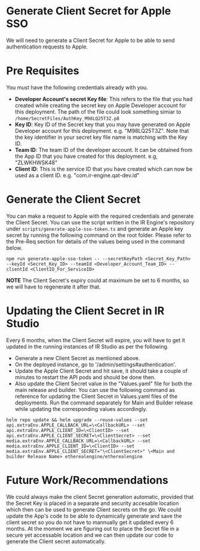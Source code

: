 # Generate Client Secret for Apple SSO

We will need to generate a Client Secret for Apple to be able to send authentication requests to Apple.

# Pre Requisites

You must have the following credentials already with you.

- **Developer Account's secret Key file**: This refers to the file that you had created while creating the secret key on Apple Developer account for this deployment. The path of the file could look something simiar to `/home/SecretFiles/AuthKey_M98LQ25T3Z.p8`
- **Key ID**: Key ID of the Secret key that you may have generated on Apple Developer account for this deployment. e.g. "M98LQ25T3Z". Note that the key identifier in your secret key file name is matching with the Key ID.
- **Team ID**: The team ID of the developer account. It can be obtained from the App ID that you have created for this deployment. e.g, "ZLWKHWSK48"
- **Client ID**: This is the service ID that you have created which can now be used as a client ID. e.g. "com.ir-engine.qat-dev.id" 

# Generate the Client Secret

You can make a request to Apple with the required credentials and generate the Client Secret. You can use the script written in the IR Engine's repository under `scripts/generate-apple-sso-token.ts` and generate an Apple key secret by running the following command on the root folder. Please refer to the Pre-Req section for details of the values being used in the command below. 

```
npm run generate-apple-sso-token -- --secretKeyPath <Secret_Key_Path>  --keyId <Secret_Key_ID> --teamId <Developer_Account_Team_ID> --clientId <ClientID_For_ServiceID>
```
**NOTE**
The Client Secret's expiry could at maximum be set to 6 months, so we will have to regenerate it after that.

# Updating the Client Secret in IR Studio

Every 6 months, when the Client Secret will expire, you will have to get it updated in the running instances of IR Studio as per the following.

- Generate a new Client Secret as mentioned above.
- On the deployed instance, go to '/admin/settings#authentication'.
- Update the Apple Client Secret and hit save, it should take a couple of minutes to restart the API pods and should be done then.
- Also update the Client Secret value in the "Values.yaml" file for both the main release and builder. You can use the following command as reference for updating the Client Secret in Values.yaml files of the deployments. Run the command separately for Main and Builder release while updating the corresponding values accordingly.
 
```
helm repo update && helm upgrade --reuse-values --set api.extraEnv.APPLE_CALLBACK_URL=\<CallbackURL> --set api.extraEnv.APPLE_CLIENT_ID=\<ClientID> --set api.extraEnv.APPLE_CLIENT_SECRET=\<ClientSecret> --set media.extraEnv.APPLE_CALLBACK_URL=\<CallbackURL> --set media.extraEnv.APPLE_CLIENT_ID=\<ClientID> --set media.extraEnv.APPLE_CLIENT_SECRET="\<ClientSecret>" \<Main and builder Release Name> etherealengine/etherealengine
```

# Future Work/Recommendations

We could always make the client Secret generation automatic, provided that the Secret Key is placed in a separate and security accesable location which then can be used to generate Client secrets on the go. We could update the App's code to be able to dynamically generate and save the client secret so you do not have to mannually get it updated every 6 months. At the moment we are figuring out to place the Secret file in a secure yet accessable location and we can then update our code to generate the Client secret automatically.
